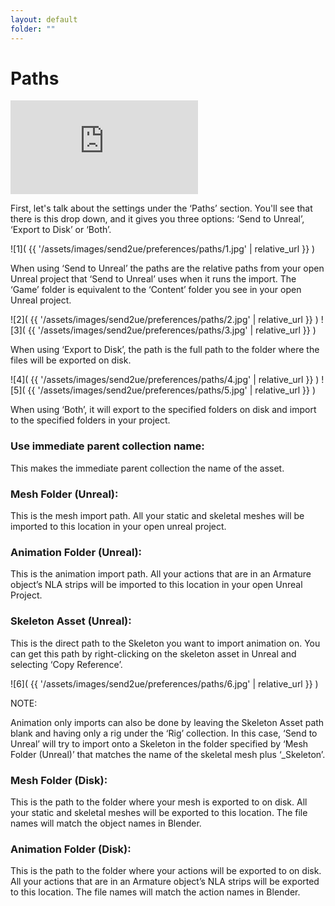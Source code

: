 ```yaml
---
layout: default
folder: ""
---
```


# Paths
<iframe src="https://www.youtube.com/embed/oVIKQVbXgbY" frameborder="0" allow="accelerometer; autoplay; clipboard-write; encrypted-media; gyroscope; picture-in-picture" allowfullscreen></iframe>



First, let's talk about the settings under the ‘Paths’ section. You'll see that there is this drop down, and it gives you three options: ‘Send to Unreal’, ‘Export to Disk’ or ‘Both’.

![1]( {{ '/assets/images/send2ue/preferences/paths/1.jpg' | relative_url }} )

When using ‘Send to Unreal’ the paths are the relative paths from your open Unreal project that ‘Send to Unreal’ uses when it runs the import. The ‘Game’ folder is equivalent to the ‘Content’ folder you see in your open Unreal project.

![2]( {{ '/assets/images/send2ue/preferences/paths/2.jpg' | relative_url }} )
![3]( {{ '/assets/images/send2ue/preferences/paths/3.jpg' | relative_url }} )

When using ‘Export to Disk’, the path is the full path to the folder where the files will be exported on disk.

![4]( {{ '/assets/images/send2ue/preferences/paths/4.jpg' | relative_url }} )
![5]( {{ '/assets/images/send2ue/preferences/paths/5.jpg' | relative_url }} )

When using ‘Both’, it will export to the specified folders on disk and import to the specified folders in your project.

### Use immediate parent collection name:

This makes the immediate parent collection the name of the asset.

### Mesh Folder (Unreal):

This is the mesh import path. All your static and skeletal meshes will be imported to this location in your open unreal project.


### Animation Folder (Unreal):

This is the animation import path. All your actions that are in an Armature object’s NLA strips will be imported to this location in your open Unreal Project.


### Skeleton Asset (Unreal):

This is the direct path to the Skeleton you want to import animation on. You can get this path by right-clicking on the skeleton asset in Unreal and selecting ‘Copy Reference’.

![6]( {{ '/assets/images/send2ue/preferences/paths/6.jpg' | relative_url }} )

NOTE:

Animation only imports can also be done by leaving the Skeleton Asset path blank and having only a rig under the ‘Rig’ collection.  In this case, ‘Send to Unreal’ will try to import onto a Skeleton in the folder specified by ‘Mesh Folder (Unreal)’ that matches the name of the skeletal mesh plus ‘_Skeleton’.

### Mesh Folder (Disk):

This is the path to the folder where your mesh is exported to on disk. All your static and skeletal meshes will be exported to this location. The file names will match the object names in Blender.


### Animation Folder (Disk):

This is the path to the folder where your actions will be exported to on disk. All your actions that are in an Armature object’s NLA strips will be exported to this location. The file names will match the action names in Blender.
